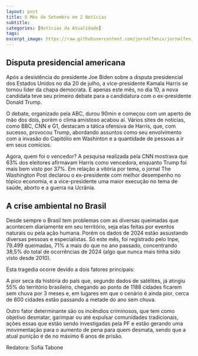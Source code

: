 ```yaml
---
layout: post
title: O Mês de Setembro em 2 Notícias
subtitle:
categories: [Notícias da Atualidade]
tags:
excerpt_image: https://raw.githubusercontent.com/jornalfenix/jornalfenix.github.io/ad58ca6849acf6c47934a565219a9f4d8a8177cb/assets/images/setembro_2.jpeg
---
```


## Disputa presidencial americana

Após a desistência do presidente Joe Biden sobre a disputa presidencial dos Estados Unidos no dia 20 de julho, a vice-presidente Kamala Harris se tornou líder da chapa democrata. E apenas este mês, no dia 10, a nova candidata teve seu primeiro debate para a candidatura com o ex-presidente Donald Trump.

O debate, organizado pela ABC, durou 90min e começou com um aperto de mão dos dois, porém o clima amistoso acabou aí. Vários sites de notícias, como BBC, CNN e G1, destacam a tática ofensiva de Harris, que, com sucesso, provocou Trump, abordando assuntos como seu envolvimento com a invasão do Capitólio em Washinton e a quantidade de pessoas a ir em seus comícios.

Agora, quem foi o vencedor? A pesquisa realizada pela CNN mostrava que 63% dos eleitores afirmavam Harris como vencedora, enquanto Trump foi mais bem visto por 37%. Em relação a vitória por tema, o jornal The Washington Post declarou o ex-presidente com melhor desempenho no tópico economia, e a vice-presidente uma maior execução no tema de saúde, aborto e a guerra na Ucrânia.

## A crise ambiental no Brasil

Desde sempre o Brasil tem problemas com as diversas queimadas que acontecem diariamente em seu território, seja elas feitas por eventos naturais ou pela ação humana. Porém os dados de 2024 estão assustando diversas pessoas e especialistas. Só este mês, foi registrado pelo Inpe, 79.499 queimadas, 71% a mais do que no ano passado, concentrando 38,5% do total de ocorrências de 2024 (algo que nunca mais tinha sido visto desde 2010).

Esta tragedia ocorre devido a dois fatores principais:

 A pior seca da história do país que, segundo dados de satélites, já atingiu 55% do território brasileiro, chegando ao ponto de 1188 cidades ficarem sem chuva por 3 meses e, em lugares em que o cenário é ainda pior, cerca de 600 cidades estão passando a metade do ano sem chuva.

Outro fator determinante são os incêndios criminosos, que tem como objetivo desmatar, garimpar ou até expulsar comunidades tradicionais, ações essas que estão sendo investigadas pela PF e estão gerando uma movimentação para o aumento de pena para quem desmata, sendo que a atual punição é de no máximo 6 anos de prisão.

Redatora: Sofia Tabone
